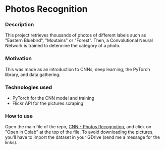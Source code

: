 # Photos Recognition

### Description
This project retrieves thousands of photos of different labels such as "Eastern Bluebird", "Moutains" or "Forest". Then, a Convolutional Neural Network is trained to determine the category of a photo.

### Motivation
This was made as an introduction to CNNs, deep learning, the PyTorch library, and data gathering.

### Technologies used
- PyTorch for the CNN model and training
- Flickr API for the pictures scraping

### How to use
Open the main file of the repo, [CNN - Photos Recognotion](https://github.com/timothewt/Photos_Recognition/blob/main/CNN_Photos_Recognition.ipynb), and click on "Open in Colab" at the top of the file. To avoid downloading the pictures, you'll have to import the dataset in your GDrive (send me a message for the links).
